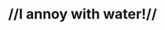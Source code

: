 ---
pid: PT347
title: "//I annoy with water!//"
location_transcription: "//on the Delaware River//"
zipcode: '19134'
outside_phl: 
neighborhood: Port Richmond
age: '6'
age_range: 6-13
instagram: 
image_file_name: PT_347.jpg
proposal_transcription: |-
  Fun in the Summer !
  A giant cup of water that pours on people!
  Water
  I annoy with
topic: Unknown
topic_summary: '0'
type: Interactive,Sculpture Statue
keywords_other: 
credit: Khai
image_labels: 
twitter: 
facebook: 
permalink: "/monuments/pt347/"
layout: item-page
---